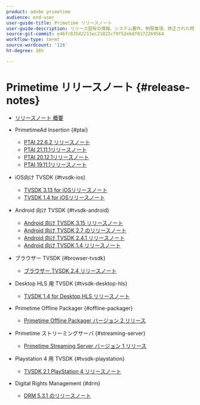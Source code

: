 ```yaml
---
product: adobe primetime
audience: end-user
user-guide-title: Primetime リリースノート
user-guide-description: リリース固有の情報、システム要件、制限事項、修正された問題、既知の問題を示します。
source-git-commit: e46fc03542211ec21822cf9f52eb8f0172269564
workflow-type: tm+mt
source-wordcount: '116'
ht-degree: 16%

---
```



# Primetime リリースノート {#release-notes}

+ [リリースノート 概要](home.md)
+ PrimetimeAd Insertion {#ptai}

   + [PTAI 22.6.2 リリースノート](ptai-22x-release-notes.md)
   + [PTAI 21.11.1リリースノート](ptai-21x-release-notes.md)
   + [PTAI 20.12.1リリースノート](ptai-20x-release-notes.md)
   + [PTAI 19.11.1リリースノート](ptai-19x-release-notes.md)
+ iOS向け TVSDK {#tvsdk-ios}
   + [TVSDK 3.13 for iOSリリースノート](tvsdk-3x-ios.md)
   + [TVSDK 1.4 for iOSリリースノート](tvsdk-1-4-ios.md)
+ Android 向け TVSDK {#tvsdk-android}
   + [Android 向け TVSDK 3.15 リリースノート](tvsdk-3x-android.md)
   + [Android 向け TVSDK 2.7 のリリースノート](tvsdk-27-android.md)
   + [Android 向け TVSDK 2.4.1 リリースノート](tvsdk-24-android.md)
   + [Android 向け TVSDK 1.4 リリースノート](tvsdk-1-4-android.md)
+ ブラウザー TVSDK {#browser-tvsdk}
   + [ブラウザー TVSDK 2.4 リリースノート](tvsdk-24-browser.md)
+ Desktop HLS 用 TVSDK {#tvsdk-desktop-hls}
   + [TVSDK 1.4 for Desktop HLS リリースノート](tvsdk-1-4-desktop-hls.md)
+ Primetime Offline Packager {#offline-packager}
   + [Primetime Offline Packager バージョン 2 リリース](offline-packager-2x-release-note.md)
+ Primetime ストリーミングサーバ {#streaming-server}
   + [Primetime Streaming Server バージョン 1 リリース](primetime-streaming-server-1x.md)
+ Playstation 4 用 TVSDK {#tvsdk-playstation}
   + [TVSDK 2.1 PlayStation 4 リリースノート](tvsdk-21-ps4.md)
+ Digital Rights Management {#drm}
   + [DRM 5.3.1 のリリースノート](drm-531-release-notes.md)
